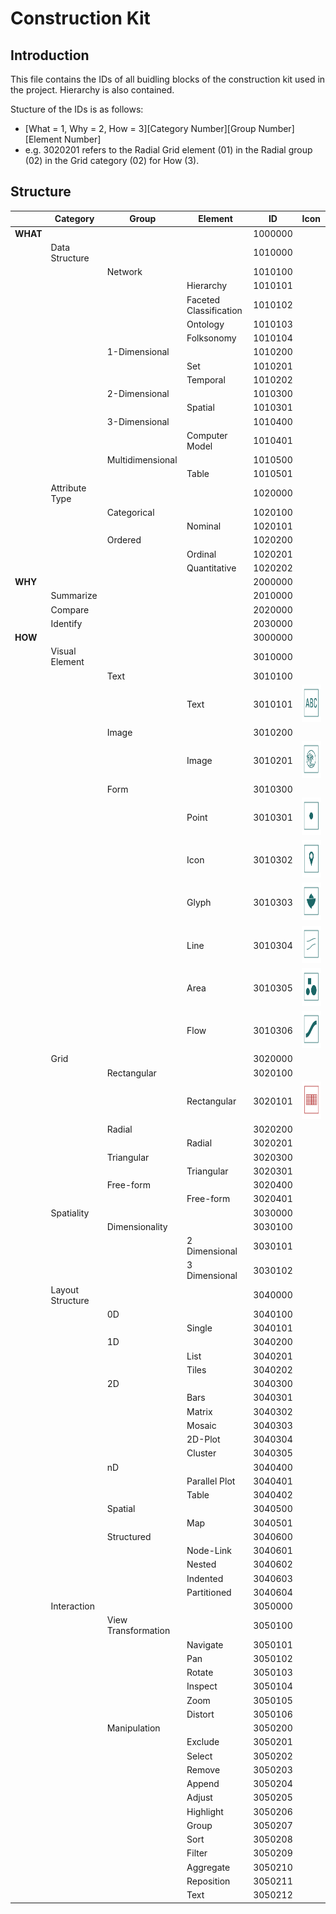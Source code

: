 # Construction Kit

## Introduction

This file contains the IDs of all buidling blocks of the construction kit used in the project. Hierarchy is also contained.

Stucture of the IDs is as follows:

* [What = 1, Why = 2, How = 3][Category Number][Group Number][Element Number]
* e.g. 3020201 refers to the Radial Grid element (01) in the Radial group (02) in the Grid category (02) for How (3).

## Structure

|  |Category|Group|Element|ID|Icon|
|--|--|--|--|--|--|
|**WHAT**|||		|1000000|
||Data Structure||	|1010000|
|||Network|		|1010100|
||||Hierarchy		|1010101|
||||Faceted Classification|1010102|
||||Ontology		|1010103|
||||Folksonomy		|1010104|
|||1-Dimensional|	|1010200|
||||Set			|1010201|
||||Temporal		|1010202|
|||2-Dimensional|	|1010300|
||||Spatial		|1010301|
|||3-Dimensional|	|1010400|
||||Computer Model	|1010401|
|||Multidimensional|	|1010500|
||||Table		|1010501|
||Attribute Type||	|1020000|
|||Categorical|		|1020100|
||||Nominal		|1020101|
|||Ordered|		|1020200|
||||Ordinal		|1020201|
||||Quantitative	|1020202|
|**WHY**|||		|2000000|
||Summarize||		|2010000|
||Compare||		|2020000|
||Identify||		|2030000|
|**HOW**|||		|3000000|
||Visual Element||	|3010000|
|||Text|		|3010100|	
||||Text		|3010101| <img src="https://raw.githubusercontent.com/visualengineers/cobro-data/master/_assets/icons/icon_3010101.png" width="60" height="60">
|||Image|		|3010200|
||||Image		|3010201| <img src="https://raw.githubusercontent.com/visualengineers/cobro-data/master/_assets/icons/icon_3010201.png" width="60" height="60">
|||Form|		|3010300|
||||Point		|3010301| <img src="https://raw.githubusercontent.com/visualengineers/cobro-data/master/_assets/icons/icon_3010301.png" width="60" height="60">
||||Icon		|3010302| <img src="https://raw.githubusercontent.com/visualengineers/cobro-data/master/_assets/icons/icon_3010302.png" width="60" height="60">
||||Glyph		|3010303| <img src="https://raw.githubusercontent.com/visualengineers/cobro-data/master/_assets/icons/icon_3010303.png" width="60" height="60">
||||Line		|3010304| <img src="https://raw.githubusercontent.com/visualengineers/cobro-data/master/_assets/icons/icon_3010304.png" width="60" height="60">
||||Area		|3010305| <img src="https://raw.githubusercontent.com/visualengineers/cobro-data/master/_assets/icons/icon_3010305.png" width="60" height="60">
||||Flow		|3010306| <img src="https://raw.githubusercontent.com/visualengineers/cobro-data/master/_assets/icons/icon_3010306.png" width="60" height="60">
||Grid||		|3020000|
|||Rectangular|		|3020100|
||||Rectangular		|3020101| <img src="https://raw.githubusercontent.com/visualengineers/cobro-data/master/_assets/icons/icon_3020101.png" width="60" height="60">
|||Radial|		|3020200|
||||Radial		|3020201|
|||Triangular|		|3020300|
||||Triangular		|3020301|
|||Free-form|		|3020400|
||||Free-form		|3020401|
||Spatiality||		|3030000|
|||Dimensionality|	|3030100|
||||2 Dimensional	|3030101|
||||3 Dimensional	|3030102|
||Layout Structure||	|3040000|
|||0D|			|3040100|
||||Single		|3040101|
|||1D|			|3040200|
||||List		|3040201|
||||Tiles		|3040202|
|||2D|			|3040300|
||||Bars		|3040301|
||||Matrix		|3040302|
||||Mosaic		|3040303|
||||2D-Plot		|3040304|
||||Cluster		|3040305|
|||nD|			|3040400|
||||Parallel Plot	|3040401|
||||Table		|3040402|
|||Spatial|		|3040500|
||||Map			|3040501|
|||Structured|		|3040600|
||||Node-Link		|3040601|
||||Nested		|3040602|
||||Indented		|3040603|
||||Partitioned		|3040604|
||Interaction||		|3050000|
|||View Transformation|	|3050100|
||||Navigate		|3050101|
||||Pan			|3050102|
||||Rotate		|3050103|
||||Inspect		|3050104|
||||Zoom		|3050105|
||||Distort		|3050106|
|||Manipulation|	|3050200|
||||Exclude		|3050201|
||||Select		|3050202|
||||Remove		|3050203|
||||Append		|3050204|
||||Adjust		|3050205|
||||Highlight		|3050206|
||||Group		|3050207|
||||Sort		|3050208|
||||Filter		|3050209|
||||Aggregate		|3050210|
||||Reposition		|3050211|
||||Text		|3050212|
